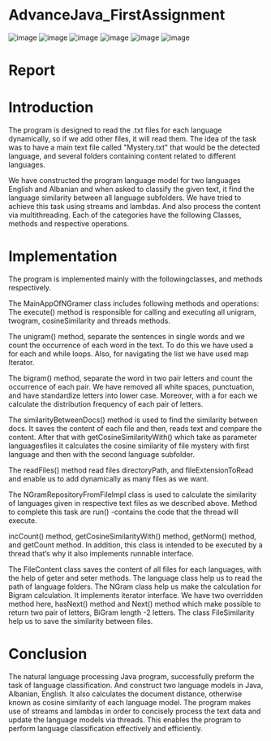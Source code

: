 # AdvanceJava_FirstAssignment

![image](https://user-images.githubusercontent.com/86987951/221179535-01423ff3-d67c-4dd7-ba55-efd332946f17.png)
![image](https://user-images.githubusercontent.com/86987951/221179681-c92cdbe8-9cac-480c-8861-8f5df163f78f.png)
![image](https://user-images.githubusercontent.com/86987951/221179756-22be6082-99ba-4b6c-b3b2-ca73bff25877.png)
![image](https://user-images.githubusercontent.com/86987951/221180626-02f77f63-49e2-4e4a-a2cf-0f42ee768618.png)
![image](https://user-images.githubusercontent.com/86987951/221180818-bdd31d7a-88da-42a0-a9a1-db0ab2af75d7.png)
![image](https://user-images.githubusercontent.com/86987951/221180290-b75c3630-bb57-450d-b562-6de44a602f05.png)

# Report
# Introduction 

The program is designed to read the .txt files for each language dynamically, so if we add other files, it will read them. 
The idea of the task was to have a main text file called "Mystery.txt" that would be the detected language, 
and several folders containing content related to different languages.

We have constructed the program language model for two languages English and Albanian and when asked to classify the given
text, it find the language similarity between all language subfolders. We have tried 
to achieve this task using streams and lambdas. And also process the content via 
multithreading. Each of the categories have the following Classes, methods and 
respective operations.

# Implementation

The program is implemented mainly with the followingclasses, and methods respectively. 

The MainAppOfNGramer class includes following methods and operations: The execute() method is responsible for calling and executing all 
unigram, twogram, cosineSimilarity and threads methods.

The unigram() method, separate the sentences in single words and we count the occurrence of each word in the text. To do this we have used a for each and 
while loops. Also, for navigating the list we have used map Iterator.

The bigram() method, separate the word in two pair letters and count the occurrence of each pair. We have removed all white spaces, punctuation, and have 
standardize letters into lower case. Moreover, with a for each we calculate the distribution frequency of each pair of letters.

The similarityBetweenDocs() method is used to find the similarity between docs. It saves the content of each file and then, reads text and compare the
content. After that with getCosineSimilarityWith() which take as parameter languagesfiles it calculates the cosine similarity of file mystery with first language 
and then with the second language subfolder.

The readFiles() method read files directoryPath, and fileExtensionToRead and enable us to add dynamically as many files as we want.

The NGramRepositoryFromFileImpl class is used to calculate the similarity of languages given in respective text files as we described above. 
Method to complete this task are run() -contains the code that the thread will execute.

incCount() method, getCosineSimilarityWith() method, getNorm() method, and getCount method. 
In addition, this class is intended to be executed by a thread that’s why it also implements runnable interface.

The FileContent class saves the content of all files for each languages, with the help of geter and seter methods.
The language class help us to read the path of language folders. The NGram class help us make the calculation for Bigram calculation. 
It implements iterator interface. We have two overridden method here, hasNext() method and Next() method which make possible to return two pair of letters, 
BiGram length -2 letters. The class FileSimilarity help us to save the similarity between files.

# Conclusion

The natural language processing Java program, successfully preform the task of language classification. And construct two language models in Java, 
Albanian, English. It also calculates the document distance, otherwise known as cosine similarity of each language model. The program makes use of streams and 
lambdas in order to concisely process the text data and update the language models via threads. This enables the program to perform language classification effectively 
and efficiently.
